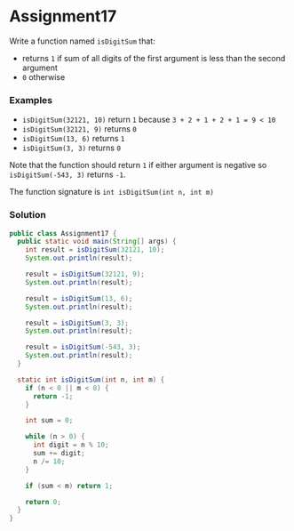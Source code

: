 # Assignment17

Write a function named `isDigitSum` that:

* returns `1` if sum of all digits of the first argument is less than the second argument
* `0` otherwise

### Examples

* `isDigitSum(32121, 10)` return `1` because `3 + 2 + 1 + 2 + 1 = 9 < 10`
* `isDigitSum(32121, 9)` returns `0`
* `isDigitSum(13, 6)` returns `1`
* `isDigitSum(3, 3)` returns `0`

Note that the function should return ­`1` if either argument is negative so `isDigitSum(-­543, 3)` returns `­-1`.

The function signature is `int isDigitSum(int n, int m)`

### Solution

```java
public class Assignment17 {
  public static void main(String[] args) {
    int result = isDigitSum(32121, 10);
    System.out.println(result);

    result = isDigitSum(32121, 9);
    System.out.println(result);

    result = isDigitSum(13, 6);
    System.out.println(result);

    result = isDigitSum(3, 3);
    System.out.println(result);

    result = isDigitSum(-543, 3);
    System.out.println(result);
  }

  static int isDigitSum(int n, int m) {
    if (n < 0 || m < 0) {
      return -1;
    }

    int sum = 0;

    while (n > 0) {
      int digit = n % 10;
      sum += digit;
      n /= 10;
    }

    if (sum < m) return 1;

    return 0;
  }
}
```
